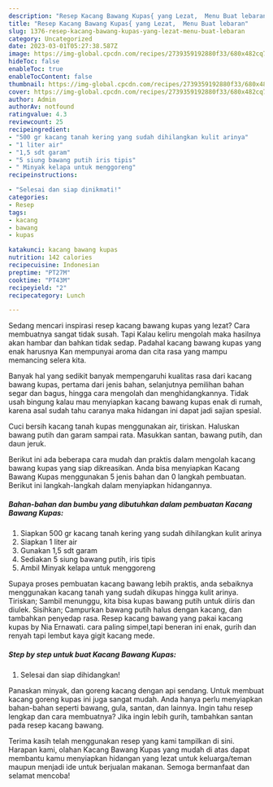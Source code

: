 ```yaml
---
description: "Resep Kacang Bawang Kupas{ yang Lezat,  Menu Buat lebaran"
title: "Resep Kacang Bawang Kupas{ yang Lezat,  Menu Buat lebaran"
slug: 1376-resep-kacang-bawang-kupas-yang-lezat-menu-buat-lebaran
category: Uncategorized
date: 2023-03-01T05:27:38.587Z
image: https://img-global.cpcdn.com/recipes/2739359192880f33/680x482cq70/kacang-bawang-kupas-foto-resep-utama.jpg
hideToc: false
enableToc: true
enableTocContent: false
thumbnail: https://img-global.cpcdn.com/recipes/2739359192880f33/680x482cq70/kacang-bawang-kupas-foto-resep-utama.jpg
cover: https://img-global.cpcdn.com/recipes/2739359192880f33/680x482cq70/kacang-bawang-kupas-foto-resep-utama.jpg
author: Admin
authorAv: notfound
ratingvalue: 4.3
reviewcount: 25
recipeingredient:
- "500 gr kacang tanah kering yang sudah dihilangkan kulit arinya"
- "1 liter air"
- "1,5 sdt garam"
- "5 siung bawang putih iris tipis"
- " Minyak kelapa untuk menggoreng"
recipeinstructions:

- "Selesai dan siap dinikmati!"
categories:
- Resep
tags:
- kacang
- bawang
- kupas

katakunci: kacang bawang kupas 
nutrition: 142 calories
recipecuisine: Indonesian
preptime: "PT27M"
cooktime: "PT43M"
recipeyield: "2"
recipecategory: Lunch

---
```



Sedang mencari inspirasi resep kacang bawang kupas yang lezat? Cara membuatnya sangat tidak susah. Tapi Kalau keliru mengolah maka hasilnya akan hambar dan bahkan tidak sedap. Padahal kacang bawang kupas yang enak harusnya Kan mempunyai aroma dan cita rasa yang mampu memancing selera kita.


Banyak hal yang sedikit banyak mempengaruhi kualitas rasa dari kacang bawang kupas, pertama dari jenis bahan, selanjutnya pemilihan bahan segar dan bagus, hingga cara mengolah dan menghidangkannya. Tidak usah bingung kalau mau menyiapkan kacang bawang kupas enak di rumah, karena asal sudah tahu caranya maka hidangan ini dapat jadi sajian spesial.

Cuci bersih kacang tanah kupas menggunakan air, tiriskan. Haluskan bawang putih dan garam sampai rata. Masukkan santan, bawang putih, dan daun jeruk.


Berikut ini ada beberapa cara mudah dan praktis dalam mengolah kacang bawang kupas yang siap dikreasikan. Anda bisa menyiapkan Kacang Bawang Kupas menggunakan 5 jenis bahan dan 0 langkah pembuatan. Berikut ini langkah-langkah dalam menyiapkan hidangannya.

<!--inarticleads1-->

##### Bahan-bahan dan bumbu yang dibutuhkan dalam pembuatan Kacang Bawang Kupas:

1. Siapkan 500 gr kacang tanah kering yang sudah dihilangkan kulit arinya
1. Siapkan 1 liter air
1. Gunakan 1,5 sdt garam
1. Sediakan 5 siung bawang putih, iris tipis
1. Ambil  Minyak kelapa untuk menggoreng


Supaya proses pembuatan kacang bawang lebih praktis, anda sebaiknya menggunakan kacang tanah yang sudah dikupas hingga kulit arinya. Tiriskan; Sambil menunggu, kita bisa kupas bawang putih untuk diiris dan diulek. Sisihkan; Campurkan bawang putih halus dengan kacang, dan tambahkan penyedap rasa. Resep kacang bawang yang pakai kacang kupas by Nia Ernawati. cara paling simpel,tapi beneran ini enak, gurih dan renyah tapi lembut kaya gigit kacang mede. 

<!--inarticleads2-->

##### Step by step untuk buat Kacang Bawang Kupas:


1. Selesai dan siap dihidangkan!

Panaskan minyak, dan goreng kacang dengan api sendang. Untuk membuat kacang goreng kupas ini juga sangat mudah. Anda hanya perlu menyiapkan bahan-bahan seperti bawang, gula, santan, dan lainnya. Ingin tahu resep lengkap dan cara membuatnya? Jika ingin lebih gurih, tambahkan santan pada resep kacang bawang. 

Terima kasih telah menggunakan resep yang kami tampilkan di sini. Harapan kami, olahan Kacang Bawang Kupas yang mudah di atas dapat membantu kamu menyiapkan hidangan yang lezat untuk keluarga/teman maupun menjadi ide untuk berjualan makanan. Semoga bermanfaat dan selamat mencoba!
